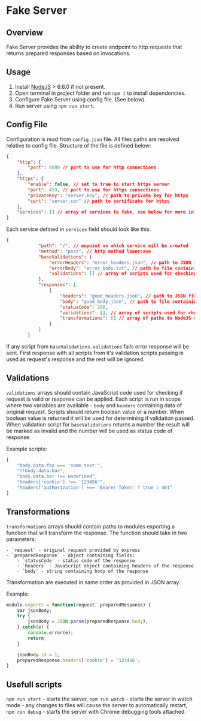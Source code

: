 # Fake Server

## Overview

Fake Server provides the ability to create endpoint to http requests that returns prepared responses based on invocations.

## Usage

1. Install [NodeJS](https://nodejs.org/en/) > 6.6.0 if not present.
2. Open terminal in project folder and run `npm i` to install dependencies.
3. Configure Fake Server using config file. (See below).
4. Run server using `npm run start`.

## Config File

Configuration is read from `config.json` file. All files paths are resolved relative to config file.
Structure of the file is defined below:

```json
{
    "http": {
        "port": 8080 // port to use for http connections
    },
    "https": {
        "enable": false, // set to true to start https server 
        "port": 433, // port to use for https connections
        "privateKey": "server.key", // path to private key for https
        "cert": "server.cer" // path to certificate for https
    },
    "services": [] // array of services to fake, see below for more info
}
```

Each service defined in `services` field should look like this:

```json
{
            "path": "/", // enpoint on which service will be created
            "method": "post", // http method lowercase
            "baseValidations": { 
                "errorHeaders": "error_headers.json", // path to JSON file containing headers used for error response
                "errorBody": "error_body.txt", // path to file containing body used for error response
                "validations": [] // array of scripts used for checking if request is valid. See Validations section for further information.
            },
            "responses": [
                {
                    "headers": "good_headers.json", // path to JSON file containing headers used for this response
                    "body": "good_body.json", // path to file containing body used for this response
                    "statusCode": 200,
                    "validations": [], // array of scripts used for checking if response can be used for request. See Validations section for further information.
                    "transformations": [] // array of paths to NodeJS modules that will be used for response transformation. See Transformations section for further information.
                }
            ]
        }
```

If any script from `baseValidations.validations` fails error response will be sent.
First response with all scripts from it's validation scripts passing is used as request's response and the rest will be ignored.

## Validations

`validations` arrays should contain JavaScript code used for checking if request is valid or response can be applied.
Each script is run in scope where two variables are available - `body` and `headers` containing data of original request.
Scripts should return boolean value or a number. When boolean value is returned it will be used for determining if validation passed. 
When validation script for `baseValidations` returns a number the result will be marked as invalid and the number will be used as status code of response.

Example scripts:

```JavaScript
[
    "body.data.foo === 'some text'",
    "!!body.data.bar",
    "body.data.bar !== undefined",
    "headers['cookie'] !== '123456'",
    "headers['authorization'] === 'Bearer Token' ? true : 401"
]
```

## Transformations

`transformations` arrays shuold contain paths to modules exporting a function that will transform the response.
The function should take in two parameters:

    - `request` - original request provided by express
    - `preparedResponse` - object containing fields:
        - `statusCode` - status code of the response
        - `headers` - JavaScript object containing headers of the response
        - `body` - string containing body of the response

Transformation are executed in same order as provided in JSON array.

Example:

```JavaScript
module.exports = function(request, preparedResponse) {
    var jsonBody;
    try {
        jsonBody = JSON.parse(preparedResponse.body);
    } catch(e) {
        console.error(e);
        return;
    }

    jsonBody.id = 1;
    preparedResponse.headers['cookie'] = '123456';
}

```

## Usefull scripts

`npm run start` - starts the server,
`npm run watch` - starts the server in watch mode - any changes to files will cause the server to automatically restart,
`npm run debug` - starts the server with Chrome debugging tools attached.
